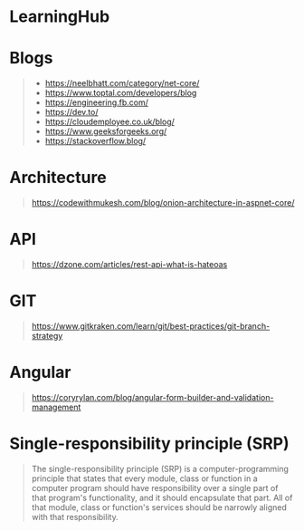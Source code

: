 # LearningHub

# Blogs
> - https://neelbhatt.com/category/net-core/
> - https://www.toptal.com/developers/blog
> - https://engineering.fb.com/
> - https://dev.to/
> - https://cloudemployee.co.uk/blog/
> - https://www.geeksforgeeks.org/
> - https://stackoverflow.blog/
> 

# Architecture
> https://codewithmukesh.com/blog/onion-architecture-in-aspnet-core/

# API
> https://dzone.com/articles/rest-api-what-is-hateoas

# GIT
> https://www.gitkraken.com/learn/git/best-practices/git-branch-strategy

# Angular
> https://coryrylan.com/blog/angular-form-builder-and-validation-management

# Single-responsibility principle (SRP)
> The single-responsibility principle (SRP) is a computer-programming principle that states that every module, class or function in a computer program should have responsibility over a single part of that program's functionality, and it should encapsulate that part. All of that module, class or function's services should be narrowly aligned with that responsibility.
